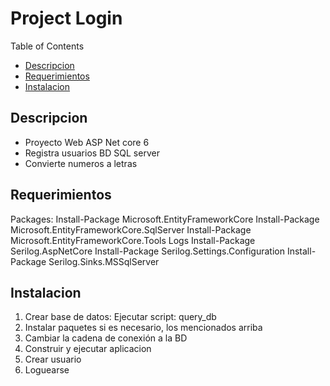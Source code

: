#  Project Login


Table of Contents
- [Descripcion](#descripcion)
- [Requerimientos](#requerimientos)
- [Instalacion](#instalacion)

## Descripcion
- Proyecto Web ASP Net core 6 
- Registra usuarios BD SQL server
- Convierte numeros a letras

## Requerimientos
Packages:
Install-Package Microsoft.EntityFrameworkCore 
Install-Package Microsoft.EntityFrameworkCore.SqlServer
Install-Package Microsoft.EntityFrameworkCore.Tools
Logs
Install-Package Serilog.AspNetCore
Install-Package Serilog.Settings.Configuration
Install-Package Serilog.Sinks.MSSqlServer

## Instalacion
1. Crear base de datos: Ejecutar script: query_db
2. Instalar paquetes si es necesario, los mencionados arriba
3. Cambiar la cadena de conexión a la BD
4. Construir y ejecutar aplicacion
4. Crear usuario
5. Loguearse


